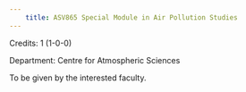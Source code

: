 ```yaml
---
    title: ASV865 Special Module in Air Pollution Studies
---
```

Credits: 1 (1-0-0)

Department: Centre for Atmospheric Sciences

To be given by the interested faculty.